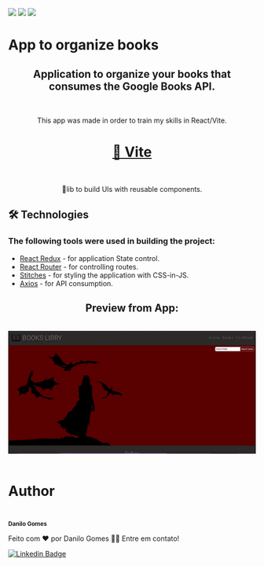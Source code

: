 <img src='https://img.shields.io/github/issues/Danilogomes76/books_app'/>
<img src='https://img.shields.io/github/forks/Danilogomes76/books_app'/>
<img src='https://img.shields.io/github/stars/Danilogomes76/books_app'/>

<h1>App to organize books</h1>

<h2 align='center'>Application to organize your books that consumes the Google Books API.</h2>
<br>
<p align='center'>This app was made in order to train my skills in React/Vite.</p>


<h1 align="center">
    <a href="https://vitejs.dev/">🔗 Vite</a>
</h1>
<br>
<p align="center">🚀lib to build UIs with reusable components.</p>

<h2>🛠 Technologies</h2>

<h3>The following tools were used in building the project:</h3>

<ul>
    <li><a href="https://react-redux.js.org/">React Redux</a> - for application State control.</li>
    <li><a href="https://reactrouter.com/en/main">React Router</a> - for controlling routes.</li>
    <li><a href="https://stitches.dev/">Stitches</a> - for styling the application with CSS-in-JS.</li>
    <li><a href="https://axios-http.com/ptbr/docs/intro">Axios</a> - for API consumption.</li>
</ul>

<h2 align="center">Preview from App:</h2>
<br>
<img alt="NextLevelWeek" title="#NextLevelWeek" src="./src/assets/github/previewGif.gif" />
<br><br>
<h1>Author</h1>

<img style="border-radius: 50%;" src="https://avatars.githubusercontent.com/u/102035834?v=4" width="100px;" alt=""/>
<br />
<sub><b>Danilo Gomes</b></sub></a> 


Feito com ❤️ por Danilo Gomes 👋🏽 Entre em contato!

[![Linkedin Badge](https://img.shields.io/badge/LinkedIn-0077B5?style=for-the-badge&logo=linkedin&logoColor=white)](https://www.linkedin.com/in/danilo-gomes76/)

